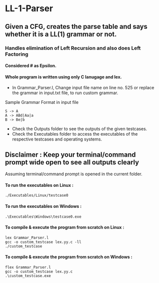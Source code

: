 # LL-1-Parser
## Given a CFG, creates the parse table and says whether it is a LL(1) grammar or not.
### Handles elimination of Left Recursion and also does Left Factoring

#### Considered # as Epsilon.
#### Whole program is written using only C lanugage and lex.

* In Grammar_Parser.l, Change input file name on line no. 525 or replace the grammar in input.txt file, to run custom grammar.

Sample Grammar Format in input file
```
S -> A
A -> ABd|Aa|a
B -> Be|b
```

* Check the Outputs folder to see the outputs of the given testcases.
* Check the Executables folder to access the executables of the respective testcases and operating systems.

## Disclaimer : Keep your terminal/command prompt wide open to see all outputs clearly

Assuming terminal/command prompt is opened in the current folder.

#### To run the executables on Linux :
```
./Executables/Linux/testcase0
 ```

#### To run the executables on Windows :
```
.\Executables\Windows\testcase0.exe
```

#### To compile & execute the program from scratch on Linux :
```
lex Grammar_Parser.l
gcc -o custom_testcase lex.yy.c -ll
./custom_testcase
```

#### To compile & execute the program from scratch on Windows :
```
flex Grammar_Parser.l
gcc -o custom_testcase lex.yy.c
.\custom_testcase.exe
```
